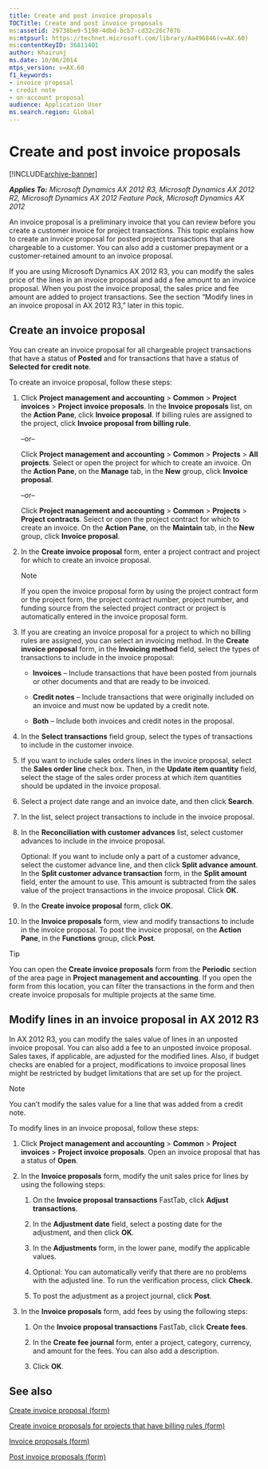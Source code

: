 ```yaml
---
title: Create and post invoice proposals
TOCTitle: Create and post invoice proposals
ms:assetid: 29738be9-5198-4dbd-bcb7-cd32c26c707b
ms:mtpsurl: https://technet.microsoft.com/library/Aa496846(v=AX.60)
ms:contentKeyID: 36811401
author: Khairunj
ms.date: 10/06/2014
mtps_version: v=AX.60
f1_keywords:
- invoice proposal
- credit note
- on-account proposal
audience: Application User
ms.search.region: Global
---
```


# Create and post invoice proposals 


[!INCLUDE[archive-banner](includes/archive-banner.md)]


_**Applies To:** Microsoft Dynamics AX 2012 R3, Microsoft Dynamics AX 2012 R2, Microsoft Dynamics AX 2012 Feature Pack, Microsoft Dynamics AX 2012_

An invoice proposal is a preliminary invoice that you can review before you create a customer invoice for project transactions. This topic explains how to create an invoice proposal for posted project transactions that are chargeable to a customer. You can also add a customer prepayment or a customer-retained amount to an invoice proposal.

If you are using Microsoft Dynamics AX 2012 R3, you can modify the sales price of the lines in an invoice proposal and add a fee amount to an invoice proposal. When you post the invoice proposal, the sales price and fee amount are added to project transactions. See the section “Modify lines in an invoice proposal in AX 2012 R3,” later in this topic.

## Create an invoice proposal

You can create an invoice proposal for all chargeable project transactions that have a status of **Posted** and for transactions that have a status of **Selected for credit note**.

To create an invoice proposal, follow these steps:

1.  Click **Project management and accounting** \> **Common** \> **Project invoices** \> **Project invoice proposals**. In the **Invoice proposals** list, on the **Action Pane**, click **Invoice proposal**. If billing rules are assigned to the project, click **Invoice proposal from billing rule**.
    
    –or–
    
    Click **Project management and accounting** \> **Common** \> **Projects** \> **All projects**. Select or open the project for which to create an invoice. On the **Action Pane**, on the **Manage** tab, in the **New** group, click **Invoice proposal**.
    
    –or–
    
    Click **Project management and accounting** \> **Common** \> **Projects** \> **Project contracts**. Select or open the project contract for which to create an invoice. On the **Action Pane**, on the **Maintain** tab, in the **New** group, click **Invoice proposal**.

2.  In the **Create invoice proposal** form, enter a project contract and project for which to create an invoice proposal.
    

    > [!NOTE]
    > <P>If you open the invoice proposal form by using the project contract form or the project form, the project contract number, project number, and funding source from the selected project contract or project is automatically entered in the invoice proposal form.</P>



3.  If you are creating an invoice proposal for a project to which no billing rules are assigned, you can select an invoicing method. In the **Create invoice proposal** form, in the **Invoicing method** field, select the types of transactions to include in the invoice proposal:
    
      - **Invoices** – Include transactions that have been posted from journals or other documents and that are ready to be invoiced.
    
      - **Credit notes** – Include transactions that were originally included on an invoice and must now be updated by a credit note.
    
      - **Both** – Include both invoices and credit notes in the proposal.

4.  In the **Select transactions** field group, select the types of transactions to include in the customer invoice.

5.  If you want to include sales orders lines in the invoice proposal, select the **Sales order line** check box. Then, in the **Update item quantity** field, select the stage of the sales order process at which item quantities should be updated in the invoice proposal.

6.  Select a project date range and an invoice date, and then click **Search**.

7.  In the list, select project transactions to include in the invoice proposal.

8.  In the **Reconciliation with customer advances** list, select customer advances to include in the invoice proposal.
    
    Optional: If you want to include only a part of a customer advance, select the customer advance line, and then click **Split advance amount**. In the **Split customer advance transaction** form, in the **Split amount** field, enter the amount to use. This amount is subtracted from the sales value of the project transactions in the invoice proposal. Click **OK**.

9.  In the **Create invoice proposal** form, click **OK**.

10. In the **Invoice proposals** form, view and modify transactions to include in the invoice proposal. To post the invoice proposal, on the **Action Pane**, in the **Functions** group, click **Post**.


> [!TIP]
> <P>You can open the <STRONG>Create invoice proposals</STRONG> form from the <STRONG>Periodic</STRONG> section of the area page in <STRONG>Project management and accounting</STRONG>. If you open the form from this location, you can filter the transactions in the form and then create invoice proposals for multiple projects at the same time.</P>



## Modify lines in an invoice proposal in AX 2012 R3

In AX 2012 R3, you can modify the sales value of lines in an unposted invoice proposal. You can also add a fee to an unposted invoice proposal. Sales taxes, if applicable, are adjusted for the modified lines. Also, if budget checks are enabled for a project, modifications to invoice proposal lines might be restricted by budget limitations that are set up for the project.


> [!NOTE]
> <P>You can’t modify the sales value for a line that was added from a credit note.</P>



To modify lines in an invoice proposal, follow these steps:

1.  Click **Project management and accounting** \> **Common** \> **Project invoices** \> **Project invoice proposals**. Open an invoice proposal that has a status of **Open**.

2.  In the **Invoice proposals** form, modify the unit sales price for lines by using the following steps:
    
    1.  On the **Invoice proposal transactions** FastTab, click **Adjust transactions**.
    
    2.  In the **Adjustment date** field, select a posting date for the adjustment, and then click **OK**.
    
    3.  In the **Adjustments** form, in the lower pane, modify the applicable values.
    
    4.  Optional: You can automatically verify that there are no problems with the adjusted line. To run the verification process, click **Check**.
    
    5.  To post the adjustment as a project journal, click **Post**.

3.  In the **Invoice proposals** form, add fees by using the following steps:
    
    1.  On the **Invoice proposal transactions** FastTab, click **Create fees**.
    
    2.  In the **Create fee journal** form, enter a project, category, currency, and amount for the fees. You can also add a description.
    
    3.  Click **OK**.

## See also

[Create invoice proposal (form)](https://technet.microsoft.com/library/jj683236\(v=ax.60\))

[Create invoice proposals for projects that have billing rules (form)](https://technet.microsoft.com/library/jj683235\(v=ax.60\))

[Invoice proposals (form)](https://technet.microsoft.com/library/aa615408\(v=ax.60\))

[Post invoice proposals (form)](https://technet.microsoft.com/library/aa620017\(v=ax.60\))

  


